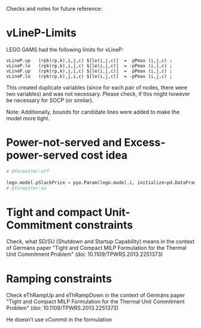 Checks and notes for future reference:

# vLineP-Limits

LEGO GAMS had the following limits for vLineP:

```gams
vLineP.up   (rpk(rp,k),i,j,c) $[le(i,j,c)]  =  pPmax (i,j,c) ;
vLineP.lo   (rpk(rp,k),i,j,c) $[le(i,j,c)]  = -pPmax (i,j,c) ;
vLineP.up   (rpk(rp,k),j,i,c) $[le(i,j,c)]  =  pPmax (i,j,c) ;
vLineP.lo   (rpk(rp,k),j,i,c) $[le(i,j,c)]  = -pPmax (i,j,c) ;
```

This created duplicate variables (since for each pair of nodes, there were two variables) and was not necessary.
Please check, if this might however be necessary for SOCP (or similar).

Note: Additionally, bounds for candidate lines were added to make the model more tight.

# Power-not-served and Excess-power-served cost idea

```python formatter
# @formatter:off
                                                                                                                              # 0 or counter to handle degeneracy (to be discussed)
lego.model.pSlackPrice = pyo.Param(lego.model.i, initialize=pd.DataFrame([(i, max(lego.model.pProductionCost.values()) * 100 + (0 * max(lego.model.pProductionCost.values()) / 10)) for counter, i in enumerate(lego.model.i)], columns=["i", "values"]).set_index("i"), doc='Price of slack variable')
# @formatter:on
```

# Tight and compact Unit-Commitment constraints

Check, what SD/SU (Shutdown and Startup Capability) means in the context of Germáns paper "Tight and Compact MILP
Formulation for the Thermal Unit Commitment Problem" (doi: 10.1109/TPWRS.2013.2251373)

# Ramping constraints

Check eThRampUp and eThRampDown in the context of Germáns paper "Tight and Compact MILP Formulation for the Thermal Unit
Commitment Problem" (doi: 10.1109/TPWRS.2013.2251373)

He doesn't use vCommit in the formulation